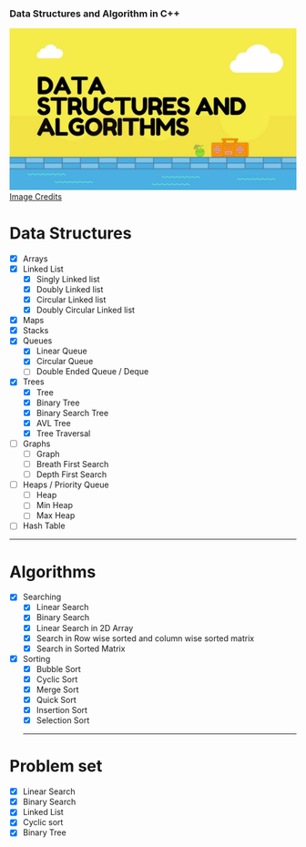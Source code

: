 ### Data Structures and Algorithm in C++

![dsa-banner](imgs/dsa-banner.jpg)
[Image Credits](https://medium.com/@mohamedmansormemo/algorithms-and-data-structure-1c2ad2dd8675)

# Data Structures

- [x] Arrays
- [x] Linked List
  - [x] Singly Linked list
  - [x] Doubly Linked list
  - [x] Circular Linked list
  - [x] Doubly Circular Linked list
- [x] Maps
- [x] Stacks
- [x] Queues
  - [x] Linear Queue
  - [x] Circular Queue
  - [ ] Double Ended Queue / Deque
- [x] Trees
  - [x] Tree
  - [x] Binary Tree
  - [x] Binary Search Tree
  - [x] AVL Tree
  - [x] Tree Traversal
- [ ] Graphs
  - [ ] Graph
  - [ ] Breath First Search
  - [ ] Depth First Search
- [ ] Heaps / Priority Queue
  - [ ] Heap
  - [ ] Min Heap
  - [ ] Max Heap
- [ ] Hash Table

<hr>

# Algorithms

- [x] Searching
  - [x] Linear Search
  - [x] Binary Search
  - [x] Linear Search in 2D Array
  - [x] Search in Row wise sorted and column wise sorted matrix
  - [x] Search in Sorted Matrix
- [x] Sorting
  - [x] Bubble Sort
  - [x] Cyclic Sort
  - [x] Merge Sort
  - [x] Quick Sort
  - [x] Insertion Sort
  - [x] Selection Sort
  <hr>

# Problem set

- [x] Linear Search
- [x] Binary Search
- [x] Linked List
- [x] Cyclic sort
- [x] Binary Tree
